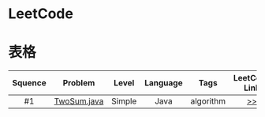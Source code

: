 # LeetCode
# 表格
<table>
<thead>
<tr>
<th align="center">Squence</th>
<th align="center">Problem</th>
<th align="center">Level</th>
<th align="center">Language</th>
<th align="center">Tags</th>
<th align="center">LeetCode Link</th>
</tr>
</thead>
<tbody>
<tr>
<td align="center">#1</td>
<td align="center"><a href="https://github.com/snoopyzzz/LeetCode/blob/master/LeetCode/src/byJava/TwoSum.java">TwoSum.java</a></td>
<td align="center">Simple</td>
<td align="center">Java</td>
<td align="center">algorithm</td>
<td align="center"><a href="https://leetcode-cn.com/problems/two-sum/description/">>></a></td>
</tr>
</tbody>
</table>
